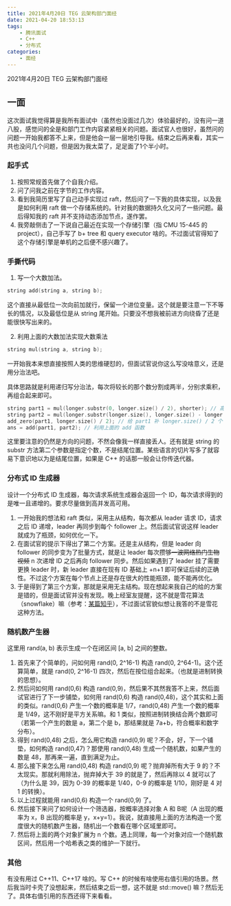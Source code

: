 ```yaml
---
title: 2021年4月20日 TEG 云架构部门面经
date: 2021-04-20 18:53:13
tags:
	- 腾讯面试
	- C++
	- 分布式
categories:
	- 面经
---
```


2021年4月20日 TEG 云架构部门面经

<!-- more -->

## 一面

这次面试我觉得算是我所有面试中（虽然也没面过几次）体验最好的，没有问一道八股，感觉问的全是和部门工作内容紧紧相关的问题。面试官人也很好，虽然问的问题一开始我都答不上来，但是他会一层一层地引导我。结束之后再来看，其实一共也没问几个问题，但是因为我太菜了，足足面了1个半小时。

### 起手式

1. 按照常规首先做了个自我介绍。
2. 问了问我之前在字节的工作内容。
3. 看到我简历里写了自己动手实现过 raft，然后问了一下我的具体实现，以及我是如何利用 raft 做一个存储系统的。针对我的数据持久化又问了一些问题。最后得知我的 raft 并不支持动态添加节点，遂作罢。
4. 我旁敲侧击了一下说自己最近在实现一个存储引擎（指 CMU 15-445 的 project），自己手写了 b+ tree 和 query executor 啥的。不过面试官得知了这个存储引擎是单机的之后便不感兴趣了。

### 手撕代码

1. 写一个大数加法。

```c++
string add(string a, string b);
```

这个直接从最低位一次向前加就行，保留一个进位变量。这个就是要注意一下不等长的情况，以及最低位是从 string 尾开始。只要没不想我被前进方向绕昏了还是能很快写出来的。

2. 利用上面的大数加法实现大数乘法

```c++
string mul(string a, string b);
```

一开始我本来想直接按照人类的思维硬怼的，但面试官说你这么写没啥意义，还是用分治法吧。

具体思路就是利用递归写分治法，每次将较长的那个数分割成两半，分别求乘积，再组合起来即可。

```c++
string part1 = mul(longer.substr(0, longer.size() / 2), shorter); // 高位
string part2 = mul(longer.substr(longer.size(), longer.size() - longer.size() / 2), shorter); // 低位
add_zero(part1, longer.size() / 2); // 给 part1 补 longer.size() / 2 个 0
ans = add(part1, part2); // 利用上面的 add 函数
```

这里要注意的仍然是方向的问题，不然会像我一样直接丢人。还有就是 string 的 substr 方法第二个参数是指定个数，不是结尾位置。某些语言的切片写多了就容易下意识地以为是结尾位置，如果是 C++ 的话那一般会让你传迭代器。

### 分布式 ID 生成器

设计一个分布式 ID 生成器，每次请求系统生成器会返回一个 ID，每次请求得到的是唯一且递增的。要求尽量做到高并发高可用。

1. 一开始我的想法和 raft 类似，采用主从结构，每次都从 leader 请求 ID，请求之后 ID 递增，leader 再同步到每个 follower 上。然后面试官说这样 leader 就成为了瓶颈，如何优化一下。
2. 在面试官的提示下得出了第二个方案。还是主从结构，但是 leader 向 follower 的同步变为了批量方式，就是让 leader 每次攒够~~一波网络热门生物视频~~ n 次递增 ID 之后再向 follower 同步。然后如果遇到了 leader 挂了需要更换 leader 时，新 leader 直接在现有 ID 基础上 +n+1 即可保证后续的正确性。不过这个方案在每个节点上还是存在很大的性能瓶颈，能不能再优化。
3. 于是得到了第三个方案，那就是采用无主结构。现在想起来我自己的给的方案是错的，但是面试官并没有发现。晚上经室友提醒，这不就是雪花算法（snowflake）嘛（参考：[某篇知乎](https://zhuanlan.zhihu.com/p/85837641)），不过面试官貌似想让我答的不是雪花这种方法。

### 随机数产生器

这里用 rand(a, b) 表示生成一个在闭区间 [a, b] 之间的整数。

1. 首先来了个简单的，问如何用 rand(0, 2^16-1) 构造 rand(0, 2^64-1)。这个还算简单，就是 rand(0, 2^16-1) 四次，然后在按位组合起来。（也就是进制转换的思想）。
2. 然后问如何用 rand(0,6) 构造 rand(0,9)，然后果不其然我答不上来，然后面试官进行了下一步铺垫，如何用 rand(0,6) 构造 rand(0,48)，这个其实和上面的类似。rand(0,6) 产生一个数的概率是 1/7，rand(0,48) 产生一个数的概率是 1/49，这不刚好是平方关系嘛。和 1 类似，按照进制转换结合两个数即可（若第一个产生的数是 a，第二个是 b，那结果就是 7a+b，符合概率和数字分布）。
3. 得到 rand(0,48) 之后，怎么用它构造 rand(0,9) 呢？不会，好，下一个铺垫，如何构造 rand(0,47)？那使用 rand(0,48) 生成一个随机数，如果产生的数是 48，那再来一遍，直到满足为止。
4. 那么接下来怎么用 rand(0,48) 构造 rand(0,9) 呢？抛弃掉所有大于 9 的？不太现实。那就利用除法，抛弃掉大于 39 的就是了，然后再除以 4 就可以了（为什么是 39，因为 0-39 的概率是 1/40，0-9 的概率是 1/10，刚好是 4 对 1 的转换）。
5. 以上过程就能用 rand(0,6) 构造一个 rand(0,9) 了。
6. 然后接下来问了如何设计一个筛选器，按概率选择对象 A 和 B呢（A 出现的概率为 x，B 出现的概率是 y，x+y=1）。我说，就直接用上面的方法构造一个宽度很大的随机数产生器，随机出一个数看在哪个区域里即可。
7. 然后将上面的两个对象扩展为 n 个数。遇上同理，每一个对象对应一个随机数区间，然后用一个哈希表之类的维护一下就行。

### 其他

有没有用过 C++11、C++17 啥的。写 C++ 的时候有啥使用右值引用的场景。然后我当时卡壳了没想起来，然后结束之后一想，这不就是 std::move() 嘛？然后无了。具体右值引用的东西还得下来看看。
